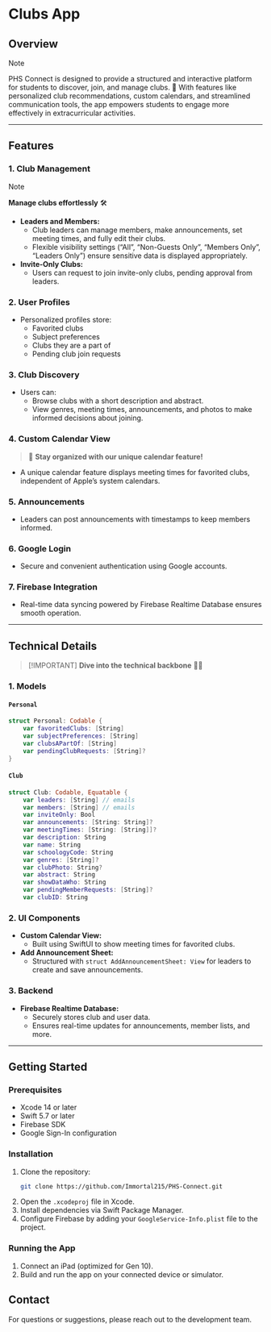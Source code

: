 # Clubs App

## Overview

> [!NOTE]
> PHS Connect is designed to provide a structured and interactive platform for students to discover, join, and manage clubs. 🎉 With features like personalized club recommendations, custom calendars, and streamlined communication tools, the app empowers students to engage more effectively in extracurricular activities.

---

## Features

### 1. **Club Management**

> [!NOTE]
>  **Manage clubs effortlessly** 🛠️

- **Leaders and Members:**
  - Club leaders can manage members, make announcements, set meeting times, and fully edit their clubs.
  - Flexible visibility settings (“All”, “Non-Guests Only”, “Members Only”, “Leaders Only”) ensure sensitive data is displayed appropriately.
- **Invite-Only Clubs:**
  - Users can request to join invite-only clubs, pending approval from leaders.

### 2. **User Profiles**

- Personalized profiles store:
  - Favorited clubs
  - Subject preferences
  - Clubs they are a part of
  - Pending club join requests

### 3. **Club Discovery**

- Users can:
  - Browse clubs with a short description and abstract.
  - View genres, meeting times, announcements, and photos to make informed decisions about joining.

### 4. **Custom Calendar View**

> 📅 **Stay organized with our unique calendar feature!**

- A unique calendar feature displays meeting times for favorited clubs, independent of Apple’s system calendars.

### 5. **Announcements**

- Leaders can post announcements with timestamps to keep members informed.

### 6. **Google Login**

- Secure and convenient authentication using Google accounts.

### 7. **Firebase Integration**

- Real-time data syncing powered by Firebase Realtime Database ensures smooth operation.

---

## Technical Details

> [!IMPORTANT] **Dive into the technical backbone** 🧑‍💻

### 1. **Models**

#### `Personal`

```swift
struct Personal: Codable {
    var favoritedClubs: [String]
    var subjectPreferences: [String]
    var clubsAPartOf: [String]
    var pendingClubRequests: [String]?
}
```

#### `Club`

```swift
struct Club: Codable, Equatable {
    var leaders: [String] // emails
    var members: [String] // emails
    var inviteOnly: Bool
    var announcements: [String: String]?
    var meetingTimes: [String: [String]]?
    var description: String
    var name: String
    var schoologyCode: String
    var genres: [String]?
    var clubPhoto: String?
    var abstract: String
    var showDataWho: String
    var pendingMemberRequests: [String]?
    var clubID: String

```


### 2. **UI Components**

- **Custom Calendar View:**
  - Built using SwiftUI to show meeting times for favorited clubs.
- **Add Announcement Sheet:**
  - Structured with `struct AddAnnouncementSheet: View` for leaders to create and save announcements.

### 3. **Backend**

- **Firebase Realtime Database:**
  - Securely stores club and user data.
  - Ensures real-time updates for announcements, member lists, and more.

---

## Getting Started

### Prerequisites

- Xcode 14 or later
- Swift 5.7 or later
- Firebase SDK
- Google Sign-In configuration

### Installation

1. Clone the repository:
   ```bash
   git clone https://github.com/Immortal215/PHS-Connect.git
   ```
2. Open the `.xcodeproj` file in Xcode.
3. Install dependencies via Swift Package Manager.
4. Configure Firebase by adding your `GoogleService-Info.plist` file to the project.

### Running the App

1. Connect an iPad (optimized for Gen 10).
2. Build and run the app on your connected device or simulator.

## Contact

For questions or suggestions, please reach out to the development team.

